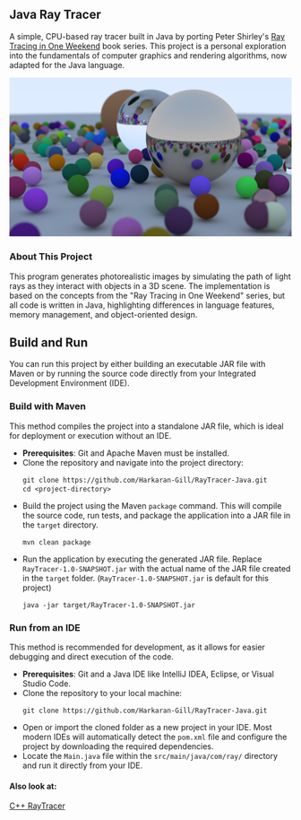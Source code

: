 ## Java Ray Tracer
A simple, CPU-based ray tracer built in Java by porting Peter Shirley's 
[Ray Tracing in One Weekend](https://raytracing.github.io/books/RayTracingInOneWeekend.html)
book series. This project is a personal exploration into the fundamentals of computer graphics
and rendering algorithms, now adapted for the Java language.

![alt text](images/final_render.png)

### About This Project
This program generates photorealistic images by simulating the path of
light rays as they interact with objects in a 3D scene. The implementation
is based on the concepts from the "Ray Tracing in One Weekend" series,
but all code is written in Java, highlighting differences in language 
features, memory management, and object-oriented design.

## Build and Run
You can run this project by either building an executable JAR file with Maven or by running the source code directly from your Integrated Development Environment (IDE).

### Build with Maven

This method compiles the project into a standalone JAR file, which is ideal for deployment or execution without an IDE.

*   **Prerequisites**: Git and Apache Maven must be installed.
*   Clone the repository and navigate into the project directory:
    ```
    git clone https://github.com/Harkaran-Gill/RayTracer-Java.git
    cd <project-directory>
    ```
*   Build the project using the Maven `package` command. This will compile the source code, run tests, and package the application into a JAR file in the `target` directory.
    ```
    mvn clean package
    ```
*   Run the application by executing the generated JAR file.
    Replace `RayTracer-1.0-SNAPSHOT.jar` with the actual name of the JAR file created in the `target` folder.
    (`RayTracer-1.0-SNAPSHOT.jar` is default for this project)
    ```
    java -jar target/RayTracer-1.0-SNAPSHOT.jar
    ```

### Run from an IDE

This method is recommended for development, as it allows for easier debugging and direct execution of the code.

*   **Prerequisites**: Git and a Java IDE like IntelliJ IDEA, Eclipse, or Visual Studio Code.
*   Clone the repository to your local machine:
    ```
    git clone https://github.com/Harkaran-Gill/RayTracer-Java.git
    ```
*   Open or import the cloned folder as a new project in your IDE. Most modern IDEs will automatically detect the `pom.xml` file and configure the project by downloading the required dependencies.
*   Locate the `Main.java` file within the `src/main/java/com/ray/` directory and run it directly from your IDE.

#### Also look at:
[C++ RayTracer](https://github.com/Harkaran-Gill/RayTracer)
